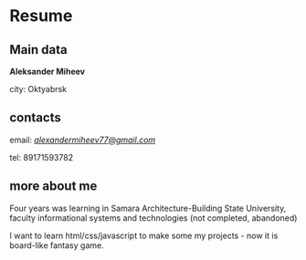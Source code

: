 Resume
======

Main data
---------

**Aleksander Miheev**

city: Oktyabrsk 

contacts
--------

email: *alexandermiheev77@gmail.com*

tel: 89171593782

more about me
-------------

Four years was learning in Samara Architecture-Building State University, faculty 
informational systems and technologies (not completed, abandoned)

I want to learn html/css/javascript to make some my projects - now it is board-like fantasy game. 
